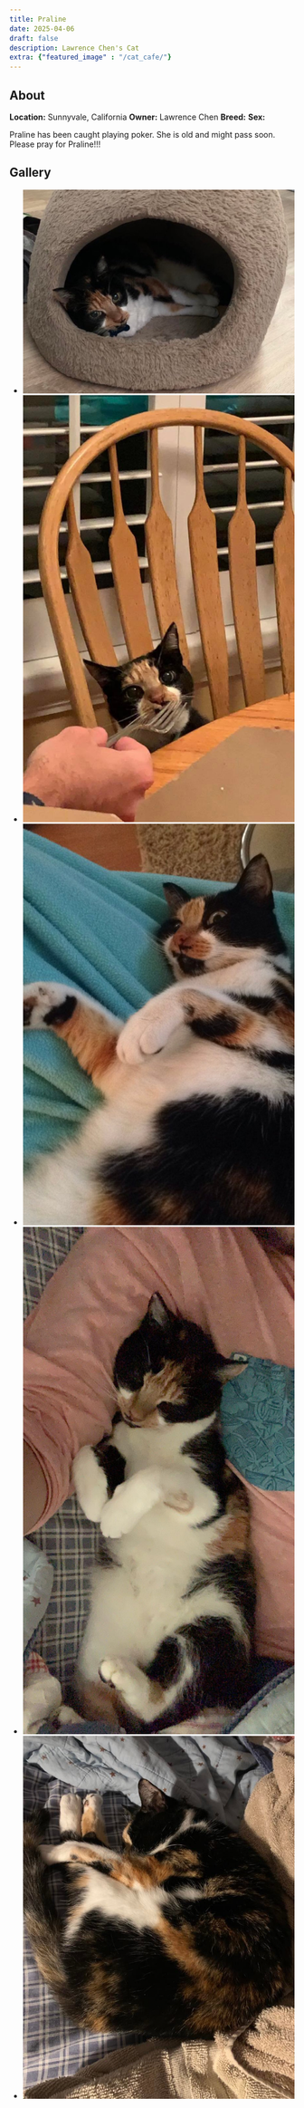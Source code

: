 ```yaml
---
title: Praline
date: 2025-04-06
draft: false
description: Lawrence Chen's Cat
extra: {"featured_image" : "/cat_cafe/"}
---
```


## About

**Location:** Sunnyvale, California
**Owner:** Lawrence Chen
**Breed:** 
**Sex:** 

Praline has been caught playing poker. She is old and might pass soon. Please pray for Praline!!!  

<head>
<link rel="stylesheet" href="/cat_cafe/collage.css">
</head>

## Gallery
<ul class="columns">
  <li class="item"><img src="/cat_cafe/praline/praline_1.jpeg"></li>
  <li class="item"><img src="/cat_cafe/praline/praline_2.jpeg"></li>
  <li class="item"><img src="/cat_cafe/praline/praline_4.jpeg"></li>
  <li class="item"><img src="/cat_cafe/praline/praline_3.jpeg"></li>
  <li class="item"><img src="/cat_cafe/praline/praline_5.jpeg"></li>
</ul>